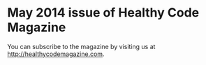 May 2014 issue of Healthy Code Magazine
========================================================

You can subscribe to the magazine by visiting us at http://healthycodemagazine.com.

